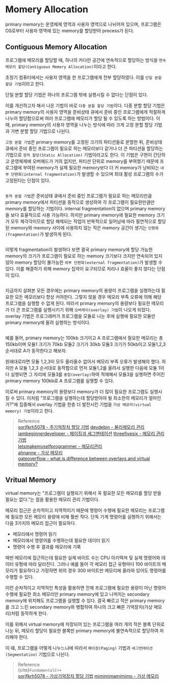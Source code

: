# Momery Allocation
primary memory는 운영체제 영역과 사용자 영역으로 나뉘어져 있으며, 프로그램은 OS로부터 사용자 영역에 있는 memory를 할당받아 process가 된다.

## Contiguous Memory Allocation
프로그램에 메모리를 할당할 때, 하나의 커다란 공간에 연속적으로 할당하는 방식을 `연속 메모리 할당(Contiguous Memory Allocation)`이라고 한다.

초창기 컴퓨터에서는 사용자 영역을 한 프로그램에게 전부 할당하였다. 이를 `단일 분할 할당 기법`이라고 한다.

단일 분할 할당 기법은 하나의 프로그램 밖에 실행시킬 수 없다는 단점이 있다.

이를 개선하고자 해서 나온 기법이 바로 `다중 분할 할당 기법`이다. 다중 분할 할당 기법은 primary memory의 사용자 영역을 준비상태 큐에서 준비 중인 프로그램에게 적절하게 나누어 할당함으로써 여러 프로그램에 메모리가 할당 될 수 있도록 하는 방법이다. 이 때, primary memory의 사용자 영역을 나누는 방식에 따라 크게 고정 분할 할당 기법과 가변 분할 할당 기법으로 나뉜다.

`고정 분할 기법`은 primary memory를 고정된 크기의 파티션들로 분할한 뒤, 준비상태 큐에서 준비 중인 프로그램이 필요로 하는 메모리보다 같거나 더 큰 파티션을 할당하는 기법으로 `정적 할당(Static Allocation)` 기법이라고도 한다. 이 기법은 구현이 간단하고 운영체제에 오버헤드가 거의 없지만, 파티션 단위로 memory를 부여했기 때문에 프로그램에 부여된 memory가 실제 필요한 memory보다 더 커 memory가 낭비되는 `내부 단편화(internal fragmentation)`가 발생할 수 있으며 최대 활성 프로그램의 수가 고정된다는 단점이 있다.

```{figure} _image/0002.png
```

`동적 분할 기법`은 준비상태 큐에서 준비 중인 프로그램가 필요로 하는 메모리만큼 primary memory에서 파티션을 동적으로 생성하여 각 프로그램이 필요한만큼만 memory를 할당하는 기법이다. internal fragmentation이 없으며 primary memory들 보다 효율적으로 사용 가능하다. 하지만 primary memory에 필요한 memory 크기가 모두 제각각이므로 할당 해제되는 작업이 반복적으로 일어남에 따라 필연적으로 할당된 memory와 memory 사이에 사용하지 않는 작은 memory 공간이 생기는 `단편화(fragmentation)`가 발생하게 된다.

```{figure} _image/0003.png
```

이렇게 fragmentation이 발생하다 보면 결국 primary memory에 할당 가능한 memory의 크기가 프로그램이 필요로 하는 memory 크기보다 크지만 연속되어 있지 않아 memory 할당이 불가능한 `외부 단편화(external fragmentation)`가 발생할 수 있다. 이를 해결하기 위해 memory 집약이 요구되므로 처리나 효율이 좋지 않다는 단점이 있다.

```{figure} _image/0004.png
```

지금까지 살펴본 모든 경우에는 primary memory의 용량이 프로그램을 실행하는데 필요한 모든 메모리보다 항상 커야한다. 그렇지 않을 경우 메모리 부족 오류에 의해 해당 프로그램을 실행할 수 없게 된다. 따라서 primary memory의 용량보다 필요한 메모리가 더 큰 프로그램를 실행시키기 위해 `오버레이(overlay) 기법`이 나오게 되었다. overlay 기법은 프로그래머가 프로그램을 모듈로 나눈 후에 실행에 필요한 모듈만 primary memory에 올려 실행하는 방식이다. 

```{figure} _image/0001.png
```

예를 들어, primary memory는 100kb 크기이고 A 프로그램에서 필요한 메모리는 총 150kb이며 모듈1 크기가 70kb 모듈2 크기가 30kb 모듈3 크기가 50kb이고 모듈1,2,3 순서대로 A가 동작한다고 해보자. 

원래대로라면 모듈 1,2,3이 모두 올라올수 없어서 메모리 부족 오류가 발생해야 했다. 하지만 A 모듈 1,2,3 순서대로 동작함으로 먼저 모듈1,2를 올려서 실행한 다음에 모듈 1이 다 실행되면 그 자리에 모듈3를 `중첩(overlay)`하여 적재해서 모듈3을 실행하면 주어진 primary memory 100kb로 A 프로그램를 실행할 수 있다.

이로써 primary memory의 용량보다 memory가 더 많이 필요한 프로그램도 실행시킬 수 있다. 이처럼 "프로그램을 실행하는데 할당받아야 될 최소한의 메모리가 얼마인가?"에 집중해서 overlay 기법을 한층 더 발전시킨 기법을 `가상 메모리(virtual memory) 기법`이라고 한다.

> Reference  
> [sorjfkrh5078 - 주기억장치 할당 기법](https://sorjfkrh5078.tistory.com/49) 
> [devdebin - 물리메모리 관리](https://devdebin.tistory.com/m/35)  
> [iambeginnerdeveloper - 페이징과 세그멘테이션](https://iambeginnerdeveloper.tistory.com/158)
> [threefivesix - 메모리 관리 기법](https://threefivesix.tistory.com/23)  
> [letsmakemyselfprogrammer - 메모리관리](https://letsmakemyselfprogrammer.tistory.com/116)  
> [ahnanne - 가상 메모리](https://ahnanne.tistory.com/15)   
> [gateoverflow - what is difference between overlays and virtual memory?](https://gateoverflow.in/48306/what-difference-between-overlays-virtual-memory-transparent)  

## Vritual Memory
virtual memory는 "프로그램이 실행되기 위해서 꼭 필요한 모든 메모리를 할당 받을 필요는 없다."는 점을 활용한 메모리 관리 기법이다.

메모리 접근은 순차적이고 지역적이기 때문에 명령어 수행에 필요한 메모리는 프로그램에 필요한 모든 메모리 용량에 비해 훨씬 작다. 단독 기계 명령어를 실행하기 위해서는 다음 3가지의 메모리 접근이 필요하다.

* 메모리에서 명령어 읽기
* 메모리에서 명령어를 수행하는데 필요한 데이터 읽기
* 명령어 수행 후  결과를 메모리에 기록

매번 메모리에 접근하는데 필요한 실제 바이트 수는 CPU 아키텍쳐 및 실제 명령어와 데이터 유형에 따라 달라진다. 그러나 예를 들어 각 메모리 접근 유형마다 100 바이트의 메모리가 필요하다고 가정하면 위의 경우 300 바이트만 메모리에 올라와 있어도 명령어를 수행할 수 있다.

이런 순차적이고 지역적인 특성을 활용하면 전체 프로그램에 필요한 용량이 아닌 명령어 수행에 필요한 최소 메모리만 primary memory에 있고 나머지는 secondary memory에 위치해도 프로그램을 실행할 수 있다. 결국 빠르고 작은 primary memory를 크고 느린 secondary memory와 병합하여 하나의 크고 빠른 기억장치(가상 메모리)처럼 동작하게 한다.

이를 위해서 virtual memory에 저장되어 있는 프로그램을 여러 개의 작은 블록 단위로 나눈 뒤, 메모리 할당이 필요한 블록만 primary memory에 불연속적으로 할당하여 처리해야 한다. 

이 떄, 프로그램을 어떻게 나누느냐에 따라서 `페이징(Paging)` 기법과 `세그먼테이션(Segmentation)` 기법으로 나뉜다.

> Reference  
> {cite}`FundamentalC++`  
> [sorjfkrh5078 - 가상기억장치 할당 기법](https://sorjfkrh5078.tistory.com/50)
> [mimimimamimimo - 가상 메모리](https://mimimimamimimo.tistory.com/29)   
